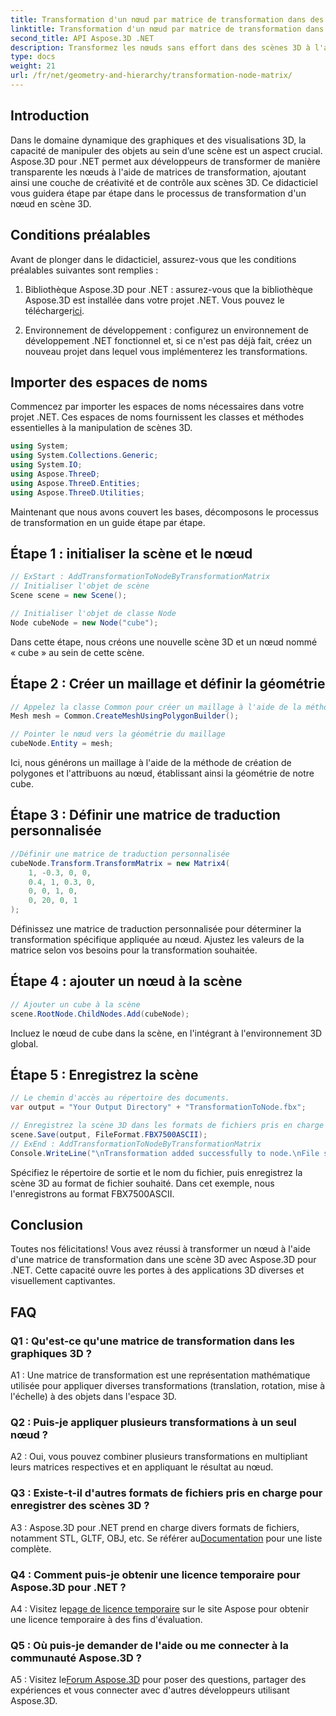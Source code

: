 ```yaml
---
title: Transformation d'un nœud par matrice de transformation dans des scènes 3D
linktitle: Transformation d'un nœud par matrice de transformation dans des scènes 3D
second_title: API Aspose.3D .NET
description: Transformez les nœuds sans effort dans des scènes 3D à l'aide d'Aspose.3D pour .NET. Apprenez les transformations de nœuds étape par étape avec le didacticiel.
type: docs
weight: 21
url: /fr/net/geometry-and-hierarchy/transformation-node-matrix/
---
```

## Introduction

Dans le domaine dynamique des graphiques et des visualisations 3D, la capacité de manipuler des objets au sein d’une scène est un aspect crucial. Aspose.3D pour .NET permet aux développeurs de transformer de manière transparente les nœuds à l'aide de matrices de transformation, ajoutant ainsi une couche de créativité et de contrôle aux scènes 3D. Ce didacticiel vous guidera étape par étape dans le processus de transformation d'un nœud en scène 3D.

## Conditions préalables

Avant de plonger dans le didacticiel, assurez-vous que les conditions préalables suivantes sont remplies :

1. Bibliothèque Aspose.3D pour .NET : assurez-vous que la bibliothèque Aspose.3D est installée dans votre projet .NET. Vous pouvez le télécharger[ici](https://releases.aspose.com/3d/net/).

2. Environnement de développement : configurez un environnement de développement .NET fonctionnel et, si ce n'est pas déjà fait, créez un nouveau projet dans lequel vous implémenterez les transformations.

## Importer des espaces de noms

Commencez par importer les espaces de noms nécessaires dans votre projet .NET. Ces espaces de noms fournissent les classes et méthodes essentielles à la manipulation de scènes 3D.

```csharp
using System;
using System.Collections.Generic;
using System.IO;
using Aspose.ThreeD;
using Aspose.ThreeD.Entities;
using Aspose.ThreeD.Utilities;
```

Maintenant que nous avons couvert les bases, décomposons le processus de transformation en un guide étape par étape.

## Étape 1 : initialiser la scène et le nœud

```csharp
// ExStart : AddTransformationToNodeByTransformationMatrix
// Initialiser l'objet de scène
Scene scene = new Scene();

// Initialiser l'objet de classe Node
Node cubeNode = new Node("cube");
```

Dans cette étape, nous créons une nouvelle scène 3D et un nœud nommé « cube » au sein de cette scène.

## Étape 2 : Créer un maillage et définir la géométrie

```csharp
// Appelez la classe Common pour créer un maillage à l'aide de la méthode de création de polygones pour définir l'instance de maillage
Mesh mesh = Common.CreateMeshUsingPolygonBuilder(); 

// Pointer le nœud vers la géométrie du maillage
cubeNode.Entity = mesh;
```

Ici, nous générons un maillage à l'aide de la méthode de création de polygones et l'attribuons au nœud, établissant ainsi la géométrie de notre cube.

## Étape 3 : Définir une matrice de traduction personnalisée

```csharp
//Définir une matrice de traduction personnalisée
cubeNode.Transform.TransformMatrix = new Matrix4(
    1, -0.3, 0, 0,
    0.4, 1, 0.3, 0,
    0, 0, 1, 0,
    0, 20, 0, 1
);        
```

Définissez une matrice de traduction personnalisée pour déterminer la transformation spécifique appliquée au nœud. Ajustez les valeurs de la matrice selon vos besoins pour la transformation souhaitée.

## Étape 4 : ajouter un nœud à la scène

```csharp
// Ajouter un cube à la scène
scene.RootNode.ChildNodes.Add(cubeNode);            
```

Incluez le nœud de cube dans la scène, en l'intégrant à l'environnement 3D global.

## Étape 5 : Enregistrez la scène

```csharp
// Le chemin d'accès au répertoire des documents.
var output = "Your Output Directory" + "TransformationToNode.fbx";

// Enregistrez la scène 3D dans les formats de fichiers pris en charge
scene.Save(output, FileFormat.FBX7500ASCII);
// ExEnd : AddTransformationToNodeByTransformationMatrix
Console.WriteLine("\nTransformation added successfully to node.\nFile saved at " + output);
```

Spécifiez le répertoire de sortie et le nom du fichier, puis enregistrez la scène 3D au format de fichier souhaité. Dans cet exemple, nous l'enregistrons au format FBX7500ASCII.

## Conclusion

Toutes nos félicitations! Vous avez réussi à transformer un nœud à l'aide d'une matrice de transformation dans une scène 3D avec Aspose.3D pour .NET. Cette capacité ouvre les portes à des applications 3D diverses et visuellement captivantes.

## FAQ

### Q1 : Qu'est-ce qu'une matrice de transformation dans les graphiques 3D ?

A1 : Une matrice de transformation est une représentation mathématique utilisée pour appliquer diverses transformations (translation, rotation, mise à l'échelle) à des objets dans l'espace 3D.

### Q2 : Puis-je appliquer plusieurs transformations à un seul nœud ?

A2 : Oui, vous pouvez combiner plusieurs transformations en multipliant leurs matrices respectives et en appliquant le résultat au nœud.

### Q3 : Existe-t-il d'autres formats de fichiers pris en charge pour enregistrer des scènes 3D ?

 A3 : Aspose.3D pour .NET prend en charge divers formats de fichiers, notamment STL, GLTF, OBJ, etc. Se référer au[Documentation](https://reference.aspose.com/3d/net/) pour une liste complète.

### Q4 : Comment puis-je obtenir une licence temporaire pour Aspose.3D pour .NET ?

 A4 : Visitez le[page de licence temporaire](https://purchase.aspose.com/temporary-license/) sur le site Aspose pour obtenir une licence temporaire à des fins d'évaluation.

### Q5 : Où puis-je demander de l'aide ou me connecter à la communauté Aspose.3D ?

 A5 : Visitez le[Forum Aspose.3D](https://forum.aspose.com/c/3d/18) pour poser des questions, partager des expériences et vous connecter avec d'autres développeurs utilisant Aspose.3D.